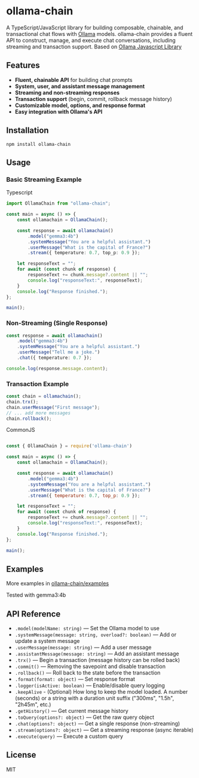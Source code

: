 # ollama-chain

A TypeScript/JavaScript library for building composable, chainable, and transactional chat flows with [Ollama](https://ollama.com/) models. ollama-chain provides a fluent API to construct, manage, and execute chat conversations, including streaming and transaction support. Based on [Ollama Javascript Library](https://www.npmjs.com/package/ollama)

## Features

- **Fluent, chainable API** for building chat prompts
- **System, user, and assistant message management**
- **Streaming and non-streaming responses**
- **Transaction support** (begin, commit, rollback message history)
- **Customizable model, options, and response format**
- **Easy integration with Ollama's API**

## Installation

```
npm install ollama-chain
```

## Usage

### Basic Streaming Example

Typescript

```typescript
import OllamaChain from "ollama-chain";

const main = async () => {
    const ollamachain = OllamaChain();

    const response = await ollamachain()
        .model("gemma3:4b")
        .systemMessage("You are a helpful assistant.")
        .userMessage("What is the capital of France?")
        .stream({ temperature: 0.7, top_p: 0.9 });

    let responseText = "";
    for await (const chunk of response) {
        responseText += chunk.message?.content || "";
        console.log("responseText:", responseText);
    }
    console.log("Response finished.");
};

main();
```

### Non-Streaming (Single Response)

```typescript
const response = await ollamachain()
    .model("gemma3:4b")
    .systemMessage("You are a helpful assistant.")
    .userMessage("Tell me a joke.")
    .chat({ temperature: 0.7 });

console.log(response.message.content);
```

### Transaction Example

```typescript
const chain = ollamachain();
chain.trx();
chain.userMessage("First message");
// ... add more messages
chain.rollback();
```

CommonJS

```javascript

const { OllamaChain } = require('ollama-chain')

const main = async () => {
    const ollamachain = OllamaChain();

    const response = await ollamachain()
        .model("gemma3:4b")
        .systemMessage("You are a helpful assistant.")
        .userMessage("What is the capital of France?")
        .stream({ temperature: 0.7, top_p: 0.9 });

    let responseText = "";
    for await (const chunk of response) {
        responseText += chunk.message?.content || "";
        console.log("responseText:", responseText);
    }
    console.log("Response finished.");
};

main();
```

## Examples

 More examples in [ollama-chain/examples](https://github.com/dmytro-rudenko/ollama-chain/tree/main/examples)

 Tested with gemma3:4b

## API Reference

- `.model(modelName: string)` — Set the Ollama model to use
- `.systemMessage(message: string, overload?: boolean)` — Add or update a system message
- `.userMessage(message: string)` — Add a user message
- `.assistantMessage(message: string)` — Add an assistant message
- `.trx()` — Begin a transaction (message history can be rolled back)
- `.commit()` — Removing the savepoint and disable transaction
- `.rollback()` — Roll back to the state before the transaction
- `.format(format: object)` — Set response format
- `.logger(isActive: boolean)` — Enable/disable query logging
- `.keepAlive` -  (Optional) How long to keep the model loaded. A number (seconds) or a string with a duration unit suffix ("300ms", "1.5h", "2h45m", etc.)
- `.getHistory()` — Get current message history
- `.toQuery(options?: object)` — Get the raw query object
- `.chat(options?: object)` — Get a single response (non-streaming)
- `.stream(options?: object)` — Get a streaming response (async iterable)
- `.execute(query)` — Execute a custom query

## License

MIT
